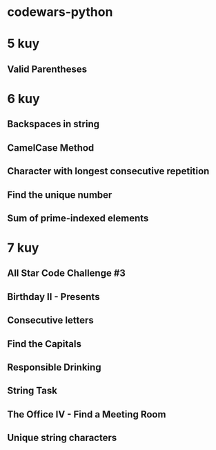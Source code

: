# codewars-python

# 5 kuy
## Valid Parentheses

# 6 kuy
## Backspaces in string
## CamelCase Method
## Character with longest consecutive repetition
## Find the unique number
## Sum of prime-indexed elements


# 7 kuy
## All Star Code Challenge #3
## Birthday II - Presents
## Consecutive letters
## Find the Capitals
## Responsible Drinking
## String Task
## The Office IV - Find a Meeting Room
## Unique string characters
